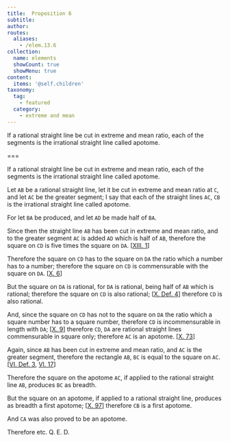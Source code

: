 ```yaml
---
title:  Proposition 6
subtitle: 
author:
routes:
  aliases:
    - /elem.13.6
collection:
  name: elements
  showCount: true
  showMenu: true
content:
  items: '@self.children'
taxonomy:
  tag:
    - featured
  category:
    - extreme and mean
---
```


<hi rend="ital">If a rational straight line be cut in extreme and mean ratio</hi>, <hi rend="ital">each of the segments is the irrational straight line called apotome.</hi>
<!-- <pb n="450"/> -->

===

<span class="ital">If a rational straight line be cut in extreme and mean ratio</span>, <span class="ital">each of the segments is the irrational straight line called apotome.</span>
<pb n="450"/>

Let `AB` be a rational straight line, let it be cut in extreme and mean ratio at `C`, and let `AC` be the greater segment; I say that each of the straight lines `AC`, `CB` is the irrational straight line called apotome. 

For let `BA` be produced, and let `AD` be made half of `BA`. 

Since then the straight line `AB` has been cut in extreme and mean ratio, and to the greater segment `AC` is added `AD` which is half of `AB`, therefore the square on `CD` is five times the square on `DA`. [<a href="/elem.13.1">XIII. 1</a>] 

Therefore the square on `CD` has to the square on `DA` the ratio which a number has to a number; therefore the square on `CD` is commensurable with the square on `DA`. [<a href="/elem.10.6">X. 6</a>] 

But the square on `DA` is rational, for `DA` is rational, being half of `AB` which is rational; therefore the square on `CD` is also rational; [<a href="/elem.10.def.4">X. Def. 4</a>] therefore `CD` is also rational. 

And, since the square on `CD` has not to the square on `DA` the ratio which a square number has to a square number, therefore `CD` is incommensurable in length with `DA`; [<a href="/elem.10.9">X. 9</a>] therefore `CD`, `DA` are rational straight lines commensurable in square only; therefore `AC` is an apotome. [<a href="/elem.10.73">X. 73</a>] 

Again, since `AB` has been cut in extreme and mean ratio, and `AC` is the greater segment, therefore the rectangle `AB`, `BC` is equal to the square on `AC`. [<a href="/elem.6.def.3">VI. Def. 3</a>, <a href="/elem.6.17">VI. 17</a>] 

Therefore the square on the apotome `AC`, if applied to the rational straight line `AB`, produces `BC` as breadth. 

But the square on an apotome, if applied to a rational straight line, produces as breadth a first apotome; [<a href="/elem.10.97">X. 97</a>] therefore `CB` is a first apotome. <pb n="451"/>

And `CA` was also proved to be an apotome. 

Therefore etc. Q. E. D.
